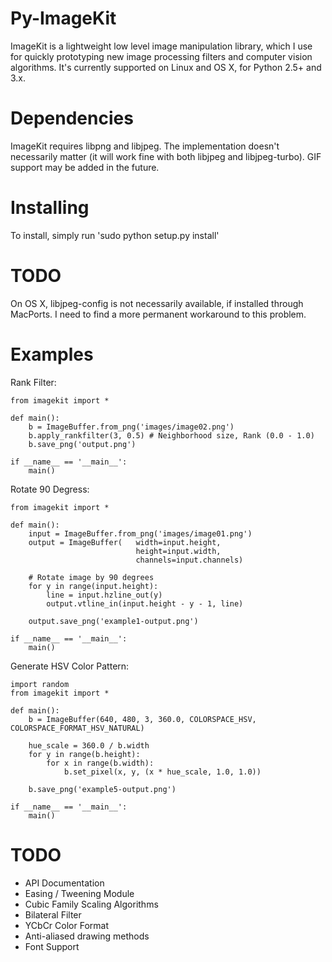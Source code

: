 Py-ImageKit
===========

ImageKit is a lightweight low level image manipulation library, which I use for quickly prototyping new image processing filters and computer vision algorithms. It's currently supported on Linux and OS X, for Python 2.5+ and 3.x.

Dependencies
============
ImageKit requires libpng and libjpeg. The implementation doesn't necessarily matter (it will work fine with both libjpeg and libjpeg-turbo). GIF support may be added in the future.

Installing
==========
To install, simply run 'sudo python setup.py install'

TODO
====
On OS X, libjpeg-config is not necessarily available, if installed through MacPorts. I need to find a more permanent workaround to this problem.

Examples
========

Rank Filter:

    from imagekit import *

    def main():
        b = ImageBuffer.from_png('images/image02.png')
        b.apply_rankfilter(3, 0.5) # Neighborhood size, Rank (0.0 - 1.0)
        b.save_png('output.png')

    if __name__ == '__main__':
        main()

Rotate 90 Degress:

    from imagekit import *

    def main():
        input = ImageBuffer.from_png('images/image01.png')
        output = ImageBuffer(   width=input.height,
                                height=input.width,
                                channels=input.channels)
        
        # Rotate image by 90 degrees
        for y in range(input.height):
            line = input.hzline_out(y)
            output.vtline_in(input.height - y - 1, line)
        
        output.save_png('example1-output.png')

    if __name__ == '__main__':
        main()

Generate HSV Color Pattern:

    import random
    from imagekit import *

    def main():
        b = ImageBuffer(640, 480, 3, 360.0, COLORSPACE_HSV, COLORSPACE_FORMAT_HSV_NATURAL)
        
        hue_scale = 360.0 / b.width
        for y in range(b.height):
            for x in range(b.width):
                b.set_pixel(x, y, (x * hue_scale, 1.0, 1.0))

        b.save_png('example5-output.png')

    if __name__ == '__main__':
        main()

TODO
====

- API Documentation
- Easing / Tweening Module
- Cubic Family Scaling Algorithms
- Bilateral Filter
- YCbCr Color Format
- Anti-aliased drawing methods
- Font Support
